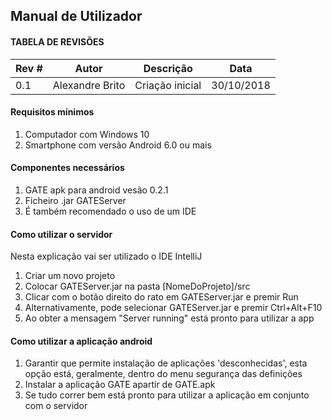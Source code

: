 ## Manual de Utilizador

#### TABELA DE REVISÕES

Rev # | Autor|  Descrição | Data
--- | --- | --- | ---
0.1 | Alexandre Brito | Criação inicial | 30/10/2018


#### Requisitos mínimos
1) Computador com Windows 10
2) Smartphone com versão Android 6.0 ou mais


#### Componentes necessários
1) GATE apk para android vesão 0.2.1
2) Ficheiro .jar GATEServer
3) É também recomendado o uso de um IDE


#### Como utilizar o servidor
Nesta explicação vai ser utilizado o IDE IntelliJ

1) Criar um novo projeto
2) Colocar GATEServer.jar na pasta [NomeDoProjeto]/src
3) Clicar com o botão direito do rato em GATEServer.jar e premir Run
4) Alternativamente, pode selecionar GATEServer.jar e premir Ctrl+Alt+F10
5) Ao obter a mensagem "Server running" está pronto para utilizar a app


#### Como utilizar a aplicação android

1) Garantir que permite instalação de aplicações 'desconhecidas', esta opção está, geralmente, dentro do menu segurança das definições
2) Instalar a aplicação GATE apartir de GATE.apk
3) Se tudo correr bem está pronto para utilizar a aplicação em conjunto com o servidor


